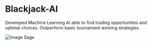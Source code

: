 # Blackjack-AI
Developed Machine Learning AI able to find trading opportunities and optimal choices. Outperform basic tournament winning strategies.

![Image Sage](https://github.com/wlambert01/Blackjack-AI/blob/master/docs/gif_blackjack.gif)
